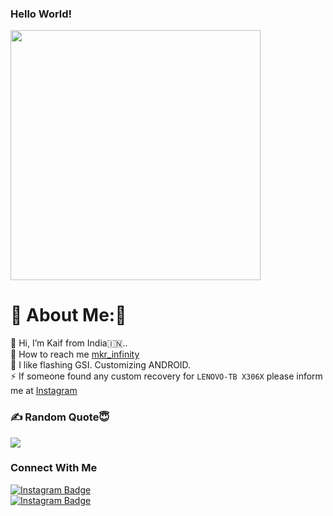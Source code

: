 ### Hello World!
<img src='https://randommeme-five.vercel.app/' style="height: 400px;"/>




# 💫 About Me:🥲
🔭  Hi, I’m Kaif from India🇮🇳..<br>🤝 How to reach me  [mkr_infinity](https://www.instagram.com/mkr_infinity)
<br>🌱 I like flashing GSI. Customizing ANDROID.<br>⚡ If someone found any custom recovery for ```LENOVO-TB X306X``` please inform me at [Instagram](https://www.instagram.com/mkr_infinity/)


### ✍️ Random Quote😇
![](https://quotes-github-readme.vercel.app/api?type=horizontal&theme=radical)

### Connect With Me
<div id="badges">
  <a href="https://www.instagram.com/mkr_infinity/">
    <img src="https://img.shields.io/badge/Instagram-red?style=for-the-badge&logo=Instagram&logoColor=blue" alt="Instagram Badge"/>
  </a>  
</div>

<div id="badges">
  <a href="https://t.me/mkr_infinity">
    <img src="https://img.shields.io/badge/Telegram-red?style=for-the-badge&logo=telegram&logoColor=blue" alt="Instagram Badge"/>
  </a>  
</div>
